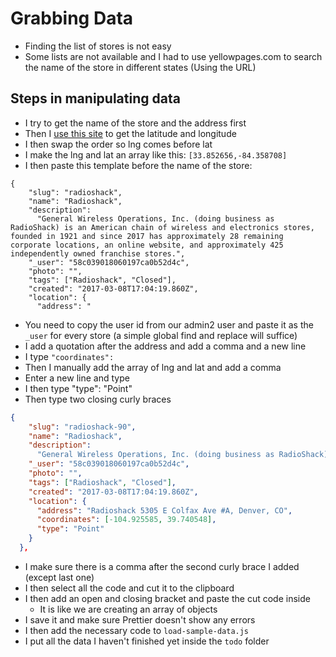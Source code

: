 # Grabbing Data
* Finding the list of stores is not easy
* Some lists are not available and I had to use yellowpages.com to search the name of the store in different states (Using the URL)

## Steps in manipulating data
* I try to get the name of the store and the address first
* Then I [use this site](https://www.doogal.co.uk/BatchGeocoding.php) to get the latitude and longitude
* I then swap the order so lng comes before lat
* I make the lng and lat an array like this: `[33.852656,-84.358708]`
* I then paste this template before the name of the store:

```
{
    "slug": "radioshack",
    "name": "Radioshack",
    "description":
      "General Wireless Operations, Inc. (doing business as RadioShack) is an American chain of wireless and electronics stores, founded in 1921 and since 2017 has approximately 28 remaining corporate locations, an online website, and approximately 425 independently owned franchise stores.",
    "_user": "58c039018060197ca0b52d4c",
    "photo": "",
    "tags": ["Radioshack", "Closed"],
    "created": "2017-03-08T17:04:19.860Z",
    "location": {
      "address": "
```

* You need to copy the user id from our admin2 user and paste it as the `_user` for every store (a simple global find and replace will suffice)
* I add a quotation after the address and add a comma and a new line
* I type `"coordinates": ` 
* Then I manually add the array of lng and lat and add a comma
* Enter a new line and type
* I then type "type": "Point"
* Then type two closing curly braces

```json
{
    "slug": "radioshack-90",
    "name": "Radioshack",
    "description":
      "General Wireless Operations, Inc. (doing business as RadioShack) is an American chain of wireless and electronics stores, founded in 1921 and since 2017 has approximately 28 remaining corporate locations, an online website, and approximately 425 independently owned franchise stores.",
    "_user": "58c039018060197ca0b52d4c",
    "photo": "",
    "tags": ["Radioshack", "Closed"],
    "created": "2017-03-08T17:04:19.860Z",
    "location": {
      "address": "Radioshack 5305 E Colfax Ave #A, Denver, CO",
      "coordinates": [-104.925585, 39.740548],
      "type": "Point"
    }
  },
```

* I make sure there is a comma after the second curly brace I added (except last one)
* I then select all the code and cut it to the clipboard
* I then add an open and closing bracket and paste the cut code inside
    - It is like we are creating an array of objects
* I save it and make sure Prettier doesn't show any errors
* I then add the necessary code to `load-sample-data.js`
* I put all the data I haven't finished yet inside the `todo` folder 
